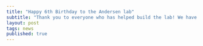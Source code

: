 ```yaml
---
title: "Happy 6th Birthday to the Andersen lab"
subtitle: "Thank you to everyone who has helped build the lab! We have tons of super science ahead of us!"
layout: post
tags: news
published: true
---
```


